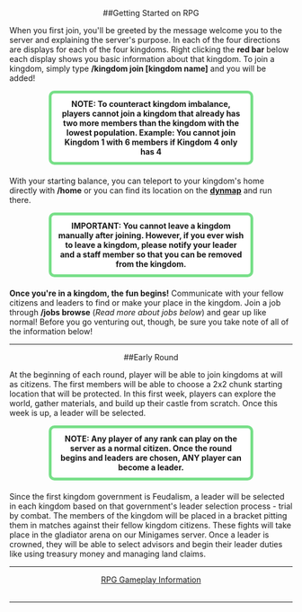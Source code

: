 ---
---
<a name="getting-started"></a>
<div style="text-align: center;" markdown="1">
##Getting Started on RPG
</div>

<p>When you first join, you'll be greeted by the message welcome you to the server and explaining the server's purpose. In each of the four directions are displays for each of the four kingdoms. Right clicking the <b>red bar</b> below each display shows you basic information about that kingdom. To join a kingdom, simply type <b>/kingdom join [kingdom name]</b> and you will be added!</p>

<p style="border: 5px solid #77df88; text-align:center;border-radius:10px;background-color:#ffffff; padding: 10px;margin: 0px 70px 20px 70px;">
<b>NOTE: To counteract kingdom imbalance, players cannot join a kingdom that already has two more members than the kingdom with the lowest population. Example: You cannot join Kingdom 1 with 6 members if Kingdom 4 only has 4</b>
</p>

<p>With your starting balance, you can teleport to your kingdom's home directly with <b>/home</b> or you can find its location on the <a href="https://damnation.eu/rpgmap"><b>dynmap</b></a> and run there.</p>

<p style="border: 5px solid #77df88; text-align:center;border-radius:10px;background-color:#ffffff; padding: 10px;margin: 0px 70px 20px 70px;">
<b>IMPORTANT: You cannot leave a kingdom manually after joining. However, if you ever wish to leave a kingdom, please notify your leader and a staff member so that you can be removed from the kingdom.</b>
</p>

<p><b>Once you're in a kingdom, the fun begins!</b> Communicate with your fellow citizens and leaders to find or make your place in the kingdom. Join a job through <b>/jobs browse</b> (<i>Read more about jobs below</i>) and gear up like normal! Before you go venturing out, though, be sure you take note of all of the information below!</p>

<hr>
<div style="text-align: center;" markdown="1">
##Early Round
</div>

<p>At the beginning of each round, player will be able to join kingdoms at will as citizens. The first members will be able to choose a 2x2 chunk starting location that will be protected. In this first week, players can explore the world, gather materials, and build up their castle from scratch. Once this week is up, a leader will be selected.</p>

<p style="border: 5px solid #77df88; text-align:center;border-radius:10px;background-color:#ffffff; padding: 10px;margin: 0px 70px 20px 70px;">
<b>NOTE: Any player of any rank can play on the server as a normal citizen. Once the round begins and leaders are chosen, ANY player can become a leader.</b>
</p>

<p>Since the first kingdom government is Feudalism, a leader will be selected in each kingdom based on that government's leader selection process - trial by combat. The members of the kingdom will be placed in a bracket pitting them in matches against their fellow kingdom citizens. These fights will take place in the gladiator arena on our Minigames server. Once a leader is crowned, they will be able to select advisors and begin their leader duties like using treasury money and managing land claims.</p>

<hr>
<center><a href="{{site.baseurl}}/rpg/gameplay" class="myButton">RPG Gameplay Information</a></center><br/>

<hr>

